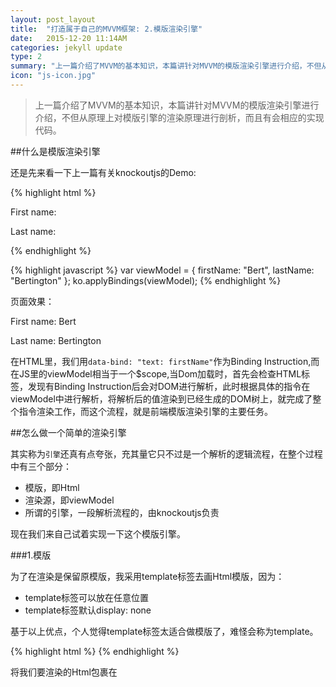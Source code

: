 ```yaml
---
layout: post_layout
title:  "打造属于自己的MVVM框架: 2.模版渲染引擎"
date:   2015-12-20 11:14AM
categories: jekyll update
type: 2
summary: "上一篇介绍了MVVM的基本知识，本篇讲针对MVVM的模版渲染引擎进行介绍，不但从原理上对模版引擎的渲染原理进行剖析，而且有会相应的实现代码。"
icon: "js-icon.jpg"
---
```


>上一篇介绍了MVVM的基本知识，本篇讲针对MVVM的模版渲染引擎进行介绍，不但从原理上对模版引擎的渲染原理进行剖析，而且有会相应的实现代码。

##什么是模版渲染引擎

还是先来看一下上一篇有关knockoutjs的Demo:


{% highlight html %}
<p>First name: <strong data-bind="text: firstName"></strong></p>
<p>Last name: <strong data-bind="text: lastName"></strong></p>
{% endhighlight %}

{% highlight javascript %}
var viewModel = {
    firstName: "Bert",
    lastName: "Bertington"
};
ko.applyBindings(viewModel);
{% endhighlight %}

页面效果：

First name: Bert

Last name: Bertington

在HTML里，我们用`data-bind: "text: firstName"`作为Binding Instruction,而在JS里的viewModel相当于一个$scope,当Dom加载时，首先会检查HTML标签，发现有Binding Instruction后会对DOM进行解析，此时根据具体的指令在viewModel中进行解析，将解析后的值渲染到已经生成的DOM树上，就完成了整个指令渲染工作，而这个流程，就是前端模版渲染引擎的主要任务。

##怎么做一个简单的渲染引擎

其实称为`引擎`还真有点夸张，充其量它只不过是一个解析的逻辑流程，在整个过程中有三个部分：

- 模版，即Html
- 渲染源，即viewModel
- 所谓的引擎，一段解析流程的，由knockoutjs负责

现在我们来自己试着实现一下这个模版引擎。

###1.模版

为了在渲染是保留原模版，我采用template标签去画Html模版，因为：

- template标签可以放在任意位置
- template标签默认display: none

基于以上优点，个人觉得template标签太适合做模版了，难怪会称为template。

{% highlight html %}
<template id="test">
    <p>First name: <strong data-bind="text: firstName"></strong></p>
    <p>Last name: <strong data-bind="text: lastName"></strong></p>
</template>
{% endhighlight %}

将我们要渲染的Html包裹在<template>中，加上id是为了能够确保唯一。

###2.解析template

利用id我们可以唯一找到template，首先将template里的内容取出来，

{% highlight javascript %}
var clone = document.importNode(document.querySelector('#' + id).content, true);
{% endhighlight %}

分离子节点

{% highlight javascript %}
var fragmentContent = splitSubRealDoms(clone);
function splitSubRealDoms(fatherDom) {
    var subRealDoms = [];
    while(fatherDom.firstElementChild) {
        var firstElementChild = fatherDom.removeChild(fatherDom.firstElementChild);
        subRealDoms.push(firstElementChild);
    }
    return subRealDoms;
}
{% endhighlight %}

###3.根据父节点的Binding Instruction去渲染子节点

{% highlight javascript %}
for(var i = 0;i < fragmentContent.length;i++) {
    var result = renderTemplate(fragmentContent[i], viewModel);
}
{% endhighlight %}

renderTemplate的方法较为复杂，首先会渲染父节点，然后将所有的子节点当作父节点再次递归，直到没有子节点为止。递归后的子节点集合渲染完后，需要加入到重新加入到父节点中。递归中途需要对`data-bind = instruction: value`进行解析，将得到的value值在viewModel的$scope中，利用eval进行解析后绑定到DOM上。（详细代码略长，就不在这里贴了，可以去我的[repo](https://github.com/kkkkkxiaofei/Dig-Knockout)里去查看）

###4.渲染完成

渲染完成后，将最终的结果插入到body上。
{% highlight javascript %}
    $('body').append($(result));
{% endhighlight %}

####5.总结

这一节主要介绍了前端模版引擎的工作原理，同时也分享了我自己的代码。但模版引擎仅仅只起到了单向绑定的效果（即viewModl->view），要想体现MVVM的优势，那就必须得实现双向绑定，那就必须的介绍MVVM中的核心对象observabel了，下一篇会介绍如何实现observable。

[`源码请戳这里`](https://github.com/kkkkkxiaofei/Dig-Knockout)


